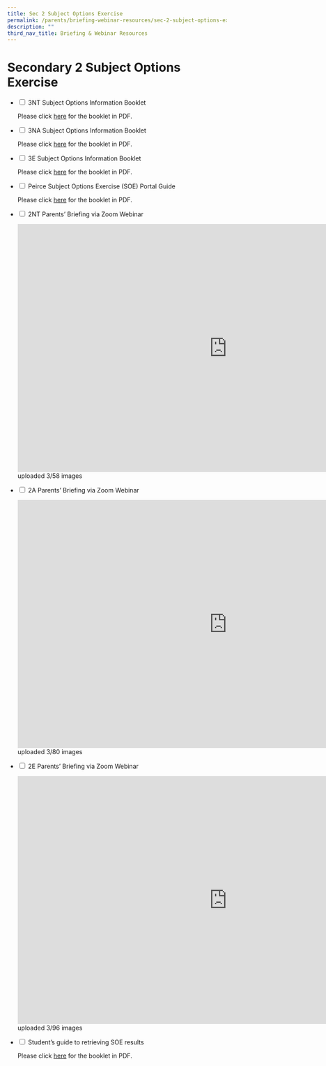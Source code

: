 ```yaml
---
title: Sec 2 Subject Options Exercise
permalink: /parents/briefing-webinar-resources/sec-2-subject-options-exercise/
description: ""
third_nav_title: Briefing & Webinar Resources
---
```

# **Secondary 2 Subject Options Exercise**




<ul class="jekyllcodex_accordion">
  <li>
    <input id="accordion1" type="checkbox">
    <label for="accordion1">3NT Subject Options Information Booklet</label>
    <div>
			<p>Please click <a href="/files/3NT-Booklet-22.pdf"> here</a> for the booklet in PDF.</p>
    </div>
	</li>
	 <li>
    <input id="accordion2" type="checkbox">
    <label for="accordion2">3NA Subject Options Information Booklet</label>
    <div>
      <p>Please click <a href="files/3NA-Booklet-22_updated-20June.pdf"> here</a> for the booklet in PDF.</p>
    </div>
	</li>
	 <li>
    <input id="accordion3" type="checkbox">
    <label for="accordion3">3E Subject Options Information Booklet</label>
    <div>
      <p>Please click <a href="/files/3Exp-Booklet-22_updated-20June.pdf"> here</a> for the booklet in PDF.</p>
    </div>
	</li>
	<li>
    <input id="accordion4" type="checkbox">
    <label for="accordion4">Peirce Subject Options Exercise (SOE) Portal Guide</label>
    <div>
      <p>Please click <a href="/files/Peirce_Online_Guide_EOY_2022-1.pdf"> here</a> for the booklet in PDF.</p>
    </div>
	</li>
	<li>
    <input id="accordion5" type="checkbox">
    <label for="accordion5">2NT Parents’ Briefing via Zoom Webinar</label>
    <div>
      <p><iframe allowfullscreen="true" height="569" width="960" frameborder="0" src="https://docs.google.com/presentation/d/e/2PACX-1vRGQfBkIyiOmly_1M7eeOLj8IjPPEcnTT4A1xZyKM5DIa3jaAvYVL7KoLoFLecnA0kfWZ1gDnTncvDm/embed?start=true&amp;loop=true&amp;delayms=10000"></iframe>uploaded 3/58 images</p>
    </div>
	</li>
		<li>
    <input id="accordion6" type="checkbox">
    <label for="accordion6"> 2A Parents’ Briefing via Zoom Webinar</label>
    <div>
      <p><iframe src="https://docs.google.com/presentation/d/e/2PACX-1vQW1JwW9F3C7HAdGROHNjkREKk468Nv9a5ocyDSHiKaGIbaIFsW7fnrYz36kIre61WnorLLKCnFBQhK/embed?start=true&amp;loop=true&amp;delayms=10000" frameborder="0" width="960" height="569" allowfullscreen="true"></iframe>uploaded 3/80 images</p>
    </div>
	</li>
			<li>
    <input id="accordion7" type="checkbox">
    <label for="accordion7">2E Parents’ Briefing via Zoom Webinar</label>
    <div>
      <p><iframe allowfullscreen="true" height="569" width="960" frameborder="0" src="https://docs.google.com/presentation/d/e/2PACX-1vRftjviiEd3IDjeCvpSi8A-1l-27k7H5ii_CRruSJ6EJl11vfDWSFUzztJIQ9QZFEnxAAosgWRoaB5E/embed?start=true&amp;loop=true&amp;delayms=10000"></iframe>uploaded 3/96 images</p>
    </div>
	</li>
	<li>
    <input id="accordion8" type="checkbox">
    <label for="accordion8">Student’s guide to retrieving SOE results</label>
    <div>
      <p>Please click <a href="/files/Students-guide-to-retrieving-SOE-results-on-AsknLearn.pdf"> here</a> for the booklet in PDF.</p>
    </div>
	</li>
	</ul>